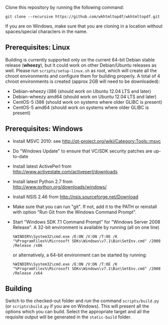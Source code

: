 Clone this repository by running the following command:

    git clone --recursive https://github.com/wkhtmltopdf/wkhtmltopdf.git

If you are on Windows, make sure that you are cloning in a location without spaces/special characters in the name.

Prerequisites: Linux
--------------------

Building is currently supported only on the current 64-bit Debian stable release (**wheezy**), but it could work on other Debian/Ubuntu releases as well. Please run ```scripts/setup-linux.sh``` as root, which will create all the chroot environments and configure them for building properly. A total of 4 chroot environments is created (approx 2GB will need to be downloaded):
 * Debian-wheezy i386  (should work on Ubuntu 12.04 LTS and later)
 * Debian-wheezy amd64 (should work on Ubuntu 12.04 LTS and later)
 * CentOS-5 i386  (should work on systems where older GLIBC is present)
 * CentOS-5 amd64 (should work on systems where older GLIBC is present)

Prerequisites: Windows
----------------------

* Install MSVC 2010: see http://qt-project.org/wiki/Category:Tools::msvc
* Do "Windows Update" to ensure that VC/SDK security patches are up-to-date
* Install latest ActivePerl from http://www.activestate.com/activeperl/downloads
* Install latest Python 2.7 from http://www.python.org/downloads/windows/
* Install NSIS 2.46 from http://nsis.sourceforge.net/Download
* Make sure that you can run "git". If not, add it to the PATH or reinstall
  with option "Run Git from the Windows Command Prompt".
* Start "Windows SDK 7.1 Command Prompt" for "Windows Server 2008 Release".
  A 32-bit environment is available by running (all on one line)

      %WINDIR%\System32\cmd.exe /E:ON /V:ON /T:0E /K "%ProgramFiles%\Microsoft SDKs\Windows\v7.1\Bin\SetEnv.cmd" /2008 /Release /x86

  or alternatively, a 64-bit environment can be started by running:

      %WINDIR%\System32\cmd.exe /E:ON /V:ON /T:0E /K "%ProgramFiles%\Microsoft SDKs\Windows\v7.1\Bin\SetEnv.cmd" /2008 /Release /x64

Building
--------

Switch to the checked-out folder and run the command ```scripts/build.py``` (or ```scripts\build.py``` if you are on Windows). This will present all the options which you can build. Select the appropriate target and all the requisite output will be generated in the ```static-build``` folder.
